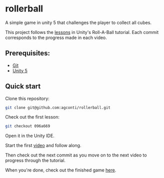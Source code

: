 # rollerball
A simple game in unity 5 that challenges the player to collect all cubes. 

This project follows the [lessons](http://unity3d.com/learn/tutorials/projects/roll-ball-tutorial) in Unity's Roll-A-Ball tutorial. Each commit corresponds to the progress made in each video. 

## Prerequisites:

- [Git](https://git-scm.com/downloads) 
- [Unity 5](https://unity3d.com/get-unity)

## Quick start

Clone this repository:

```bash
git clone git@github.com:agconti/rollerball.git
```

Check out the first lesson:

```bash
git checkout 096a669 
```

Open it in the Unity IDE.

Start the first [video](https://unity3d.com/learn/tutorials/projects/roll-ball-tutorial) and follow along.  

Then check out the next commit as you move on to the next video to progress through the tutorial. 

When you're done, check out the finished game [here](https://drive.google.com/file/d/0B4s3lnt98zyGZ1dUYXpDN1FEckEzcktEa3EtUzY2Z19KcnpZ/view?usp=sharing).

